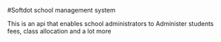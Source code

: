 #Softdot school management system

This is an api that enables school administrators to 
Administer students fees, class allocation and a lot more
